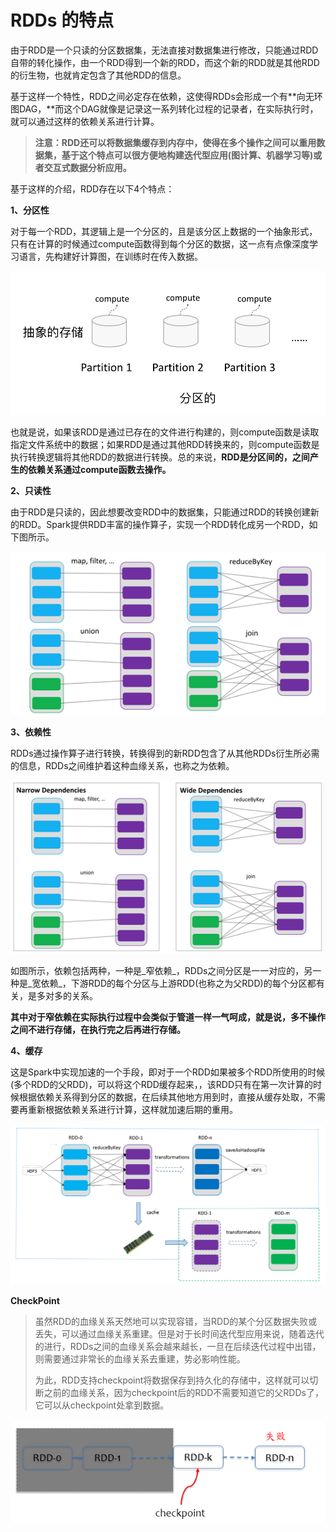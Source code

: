 # RDDs 的特点

由于RDD是一个只读的分区数据集，无法直接对数据集进行修改，只能通过RDD自带的转化操作，由一个RDD得到一个新的RDD，而这个新的RDD就是其他RDD的衍生物，也就肯定包含了其他RDD的信息。

基于这样一个特性，RDD之间必定存在依赖，这使得RDDs会形成一个有**向无环图DAG，**而这个DAG就像是记录这一系列转化过程的记录者，在实际执行时，就可以通过这样的依赖关系进行计算。 

> **注意：RDD还可以将数据集缓存到内存中，使得在多个操作之间可以重用数据集，基于这个特点可以很方便地构建迭代型应用\(图计算、机器学习等\)或者交互式数据分析应用。**



基于这样的介绍，RDD存在以下4个特点：

**1、分区性**

对于每一个RDD，其逻辑上是一个分区的，且是该分区上数据的一个抽象形式，只有在计算的时候通过compute函数得到每个分区的数据，这一点有点像深度学习语言，先构建好计算图，在训练时在传入数据。

![](../.gitbook/assets/image%20%2825%29.png)

也就是说，如果该RDD是通过已存在的文件进行构建的，则compute函数是读取指定文件系统中的数据；如果RDD是通过其他RDD转换来的，则compute函数是执行转换逻辑将其他RDD的数据进行转换。总的来说，**RDD是分区间的，之间产生的依赖关系通过compute函数去操作。**

**2、只读性**

由于RDD是只读的，因此想要改变RDD中的数据集，只能通过RDD的转换创建新的RDD。Spark提供RDD丰富的操作算子，实现一个RDD转化成另一个RDD，如下图所示。

![](../.gitbook/assets/image%20%2827%29.png)

**3、依赖性**

RDDs通过操作算子进行转换，转换得到的新RDD包含了从其他RDDs衍生所必需的信息，RDDs之间维护着这种血缘关系，也称之为依赖。

![](../.gitbook/assets/image%20%2823%29.png)

如图所示，依赖包括两种，一种是_窄依赖_，RDDs之间分区是一一对应的，另一种是_宽依赖_，下游RDD的每个分区与上游RDD\(也称之为父RDD\)的每个分区都有关，是多对多的关系。

**其中对于窄依赖在实际执行过程中会类似于管道一样一气呵成，就是说，多不操作之间不进行存储，在执行完之后再进行存储。**

**4、缓存**

这是Spark中实现加速的一个手段，即对于一个RDD如果被多个RDD所使用的时候\(多个RDD的父RDD\)，可以将这个RDD缓存起来，，该RDD只有在第一次计算的时候根据依赖关系得到分区的数据，在后续其他地方用到时，直接从缓存处取，不需要再重新根据依赖关系进行计算，这样就加速后期的重用。

![](../.gitbook/assets/image%20%2824%29.png)

**CheckPoint**

> 虽然RDD的血缘关系天然地可以实现容错，当RDD的某个分区数据失败或丢失，可以通过血缘关系重建。但是对于长时间迭代型应用来说，随着迭代的进行，RDDs之间的血缘关系会越来越长，一旦在后续迭代过程中出错，则需要通过非常长的血缘关系去重建，势必影响性能。
>
> 为此，RDD支持checkpoint将数据保存到持久化的存储中，这样就可以切断之前的血缘关系，因为checkpoint后的RDD不需要知道它的父RDDs了，它可以从checkpoint处拿到数据。

![](../.gitbook/assets/image%20%2826%29.png)


















